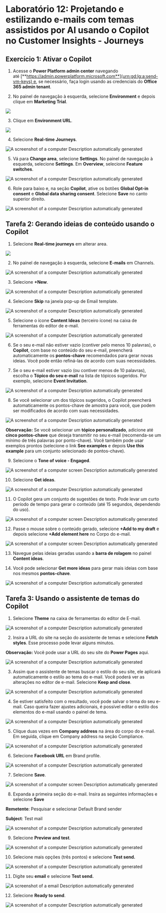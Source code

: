 # Laboratório 12: Projetando e estilizando e-mails com temas assistidos por AI usando o Copilot no Customer Insights - Journeys

## Exercício 1: Ativar o Copilot

1.  Acesse o **Power Platform admin center** navegando
    até [**https://admin.powerplatform.microsoft.com**](urn:gd:lg:a:send-vm-keys) e,
    se necessário, faça login usando as credenciais do **Office 365
    admin tenant**.

2.  No painel de navegação à esquerda, selecione **Environment** e
    depois clique em **Marketing Trial**.

![](./media/image1.png)

3.  Clique em **Environment URL**.

![](./media/image2.png)

4.  Selecione **Real-time Journeys**.

![A screenshot of a computer Description automatically
generated](./media/image3.png)

5.  Vá para **Change area**, selecione **Settings**. No painel de
    navegação à esquerda, selecione **Settings**. Em **Overview**,
    selecione **Feature switches**.

![A screenshot of a computer Description automatically
generated](./media/image4.png)

6.  Role para baixo e, na seção **Copilot**, ative os botões **Global
    Opt-in consent** e **Global data sharing consent**. Selecione
    **Save** no canto superior direito.

![A screenshot of a computer Description automatically
generated](./media/image5.png)

## Tarefa 2: Gerando ideias de conteúdo usando o Copilot

1.  Selecione **Real-time journeys** em alterar area.

![](./media/image6.png)

2.  No painel de navegação à esquerda, selecione **E-mails** em
    Channels.

![A screenshot of a computer Description automatically
generated](./media/image7.png)

3.  Selecione **+New**.

![A screenshot of a computer Description automatically
generated](./media/image8.png)

4.  Selecione **Skip** na janela pop-up de Email template.

![A screenshot of a computer Description automatically
generated](./media/image9.png)

5.  Selecione o ícone **Content Ideas** (terceiro ícone) na caixa de
    ferramentas do editor de e-mail.

![A screenshot of a computer Description automatically
generated](./media/image10.png)

6.  Se o seu e-mail não estiver vazio (contiver pelo menos 10 palavras),
    o **Copilot**, com base no conteúdo do seu e-mail, preencherá
    automaticamente os **pontos-chave** recomendados para gerar novas
    ideias. Você pode então refiná-las de acordo com suas necessidades.

7.  Se o seu e-mail estiver vazio (ou contiver menos de 10 palavras),
    escolha o **Tópico do seu e-mail** na lista de tópicos sugeridos.
    Por exemplo, selecione **Event Invitation**.

![A screenshot of a computer Description automatically
generated](./media/image11.png)

8.  Se você selecionar um dos tópicos sugeridos, o Copilot preencherá
    automaticamente os pontos-chave de amostra para você, que podem ser
    modificados de acordo com suas necessidades.

![A screenshot of a computer Description automatically
generated](./media/image12.png)

**Observação:** Se você selecionar um **tópico personalizado**, adicione
até **cinco pontos-chave** que deseja transmitir no seu e-mail
(recomenda-se um mínimo de três palavras por ponto-chave). Você também
pode usar exemplos prontos (selecione o link **See examples** e depois
**Use this example** para um conjunto selecionado de pontos-chave).

9.  Selecione o **Tone of voice - Engaged**.

![A screenshot of a computer screen Description automatically
generated](./media/image13.png)

10. Selecione **Get ideas**.

![A screenshot of a computer Description automatically
generated](./media/image14.png)

11. O Copilot gera um conjunto de sugestões de texto. Pode levar um
    curto período de tempo para gerar o conteúdo (até 15 segundos,
    dependendo do uso).

![A screenshot of a computer screen Description automatically
generated](./media/image15.png)

12. Passe o mouse sobre o conteúdo gerado, selecione **+Add to my
    draft** e depois selecione **+Add element here** no Corpo do e-mail.

![A screenshot of a computer screen Description automatically
generated](./media/image16.png)

13. Navegue pelas ideias geradas usando a **barra de rolagem** no painel
    **Content ideas**.

14. Você pode selecionar **Get more ideas** para gerar mais ideias com
    base nos mesmos **pontos-chave**.

![A screenshot of a computer Description automatically
generated](./media/image17.png)

## Tarefa 3: Usando o assistente de temas do Copilot

1.  Selecione **Theme** na caixa de ferramentas do editor de E-mail.

![A screenshot of a computer Description automatically
generated](./media/image18.png)

2.  Insira a URL do site na seção do assistente de temas e selecione
    **Fetch styles**. Esse processo pode levar alguns minutos.

**Observação:** Você pode usar a URL do seu site do **Power Pages**
aqui.

![A screenshot of a computer Description automatically
generated](./media/image19.png)

3.  Assim que o assistente de temas buscar o estilo do seu site, ele
    aplicará automaticamente o estilo ao tema do e-mail. Você poderá ver
    as alterações no editor de e-mail. Selecione **Keep and close**.

![A screenshot of a computer Description automatically
generated](./media/image20.png)

4.  Se estiver satisfeito com o resultado, você pode salvar o tema do
    seu e-mail. Caso queira fazer ajustes adicionais, é possível editar
    o estilo dos elementos do e-mail usando o painel de tema.

![A screenshot of a computer Description automatically
generated](./media/image21.png)

5.  Clique duas vezes em **Company address** na área do corpo do e-mail.
    Em seguida, clique em Company address na seção Compliance.

![A screenshot of a computer Description automatically
generated](./media/image22.png)

6.  Selecione **Facebook URL** em Brand profile.

![A screenshot of a computer Description automatically
generated](./media/image23.png)

7.  Selecione **Save**.

![A screenshot of a computer screen Description automatically
generated](./media/image24.png)

8.  Expanda a primeira seção do e-mail. Insira as seguintes informações
    e selecione **Save**

**Remetente**: Pesquisar e selecionar Default Brand sender

**Subject**: Test mail

![A screenshot of a computer Description automatically
generated](./media/image25.png)

9.  Selecione **Preview and test**.

![A screenshot of a computer Description automatically
generated](./media/image26.png)

10. Selecione mais opções (três pontos) e selecione **Test send.**

![A screenshot of a computer Description automatically
generated](./media/image27.png)

11. Digite seu **email** e selecione **Test send.**

![A screenshot of a email Description automatically
generated](./media/image28.png)

12. Selecione **Ready to send**.

![A screenshot of a computer Description automatically
generated](./media/image29.png)
